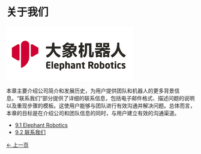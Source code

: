 # 关于我们
<img src =../resources/9-AboutUs/image/main9.png
align = "center">

本章主要介绍公司简介和发展历史，为用户提供团队和机器人的更多背景信息。“联系我们”部分提供了详细的联系信息，包括电子邮件格式、描述问题的说明以及重现步骤的模板。这使用户能够与团队进行有效沟通并解决问题。总体而言，本章的目标是在介绍公司和团队信息的同时，与用户建立有效的沟通渠道。

* [9.1 Elephant Robotics](9.1-company.md)
* [9.2 联系我们](9.2-contact.md)

[← 上一页](./9.1-company.md)